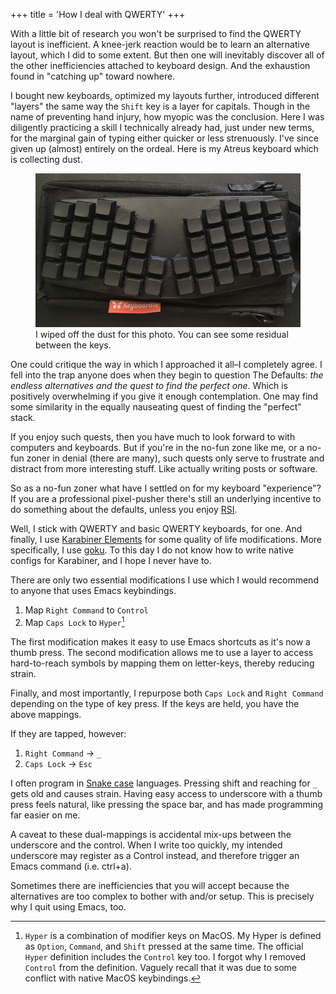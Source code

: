 +++
title = 'How I deal with QWERTY'
+++

With a little bit of research you won't be surprised to find the QWERTY layout is inefficient. A knee-jerk reaction would be to learn an alternative layout, which I did to some extent. But then one will inevitably discover all of the other inefficiencies attached to keyboard design. And the exhaustion found in "catching up" toward nowhere.

I bought new keyboards, optimized my layouts further, introduced different "layers" the same way the `Shift` key is a layer for capitals. Though in the name of preventing hand injury, how myopic was the conclusion. Here I was diligently practicing a skill I technically already had, just under new terms, for the marginal gain of typing either quicker or less strenuously. I've since given up (almost) entirely on the ordeal. Here is my Atreus keyboard which is collecting dust.


<figure>
  <img src="/images/atreus.png" alt="atreus keyboard"/>
  <figcaption>I wiped off the dust for this photo. You can see some residual between the keys.</figcaption>
</figure>


One could critique the way in which I approached it all–I completely agree. I fell into the trap anyone does when they begin to question The Defaults: _the endless alternatives and the quest to find the perfect one_. Which is positively overwhelming if you give it enough contemplation. One may find some similarity in the equally nauseating quest of finding the "perfect" stack. 

If you enjoy such quests, then you have much to look forward to with computers and keyboards. But if you're in the no-fun zone like me, or a no-fun zoner in denial (there are many), such quests only serve to frustrate and distract from more interesting stuff. Like actually writing posts or software.

So as a no-fun zoner what have I settled on for my keyboard "experience"? If you are a professional pixel-pusher there's still an underlying incentive to do something about the defaults, unless you enjoy [RSI](https://en.wikipedia.org/wiki/Repetitive_strain_injury). 

Well, I stick with QWERTY and basic QWERTY keyboards, for one. And finally, I use [Karabiner Elements](https://karabiner-elements.pqrs.org/) for some quality of life modifications. More specifically, I use [goku](https://github.com/yqrashawn/GokuRakuJoudo#gokurakujoudo). To this day I do not know how to write native configs for Karabiner, and I hope I never have to.

There are only two essential modifications I use which I would recommend to anyone that uses Emacs keybindings. 

1. Map `Right Command` to `Control`
2. Map `Caps Lock` to `Hyper`[^1]

The first modification makes it easy to use Emacs shortcuts as it's now a thumb press. The second modification allows me to use a layer to access hard-to-reach symbols by mapping them on letter-keys, thereby reducing strain.

Finally, and most importantly, I repurpose both `Caps Lock` and `Right Command` depending on the type of key press. If the keys are held, you have the above mappings.

If they are tapped, however:

1. `Right Command` -> `_`
2. `Caps Lock` -> `Esc`

I often program in [Snake case](https://en.wikipedia.org/wiki/Snake_case) languages. Pressing shift and reaching for `_` gets old and causes strain. Having easy access to underscore with a thumb press feels natural, like pressing the space bar, and has made programming far easier on me.

A caveat to these dual-mappings is accidental mix-ups between the underscore and the control. When I write too quickly, my intended underscore may register as a Control instead, and therefore trigger an Emacs command (i.e. ctrl+a). 

Sometimes there are inefficiencies that you will accept because the alternatives are too complex to bother with and/or setup. This is precisely why I quit using Emacs, too.

[^1]: `Hyper` is a combination of modifier keys on MacOS. My Hyper is defined as `Option`, `Command`, and `Shift` pressed at the same time. The official `Hyper` definition includes the `Control` key too. I forgot why I removed `Control` from the definition. Vaguely recall that it was due to some conflict with native MacOS keybindings.
